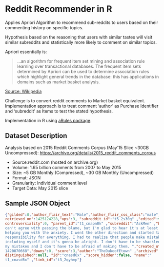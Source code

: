# Reddit Recommender in R

Applies Apriori Algorithm to recommend sub-reddits to users based on their commenting history on specific topics. 

Hypothesis based on the reasoning that users with similar tastes will visit similar subreddits and statistically more likely to comment on similar topics.

Apriori essentially is:
> ...an algorithm for frequent item set mining and association rule learning over transactional databases. The frequent item sets determined by Apriori can be used to determine association rules which highlight general trends in the database: this has applications in domains such as market basket analysis.

[Source: Wikipedia](https://en.wikipedia.org/wiki/Apriori_algorithm)

Challenge is to convert reddit comments to Market basket equivalent. Implementation approach is to treat comment ‘author’ as Purchase Identifier and ‘subreddit’ as Items to test the stated hypothesis.

Implementation in R using [aRules package](https://cran.r-project.org/web/packages/arules/index.html).

## Dataset Description

Analysis based on 2015 Reddit Comments Corpus (May'15 Slice ~30GB Uncompressed): https://archive.org/details/2015_reddit_comments_corpus

* Source:reddit.com (hosted on archive.org)
* Volume: 1.65 billion comments from 2007 to May 2015
* Size: ~5 GB Monthly (Compressed), ~30 GB Monthly (Uncompressed)
* Format: JSON
* Granularity: Individual comment level
* Target Data: May 2015 slice

## Sample JSON Object
```json
{"gilded":0,"author_flair_text":"Male","author_flair_css_class":"male","
retrieved_on":1425124228,"ups":3, "subreddit_id":"t5_2s30g" ,"edited":false,"
controversiality":0, "parent_id":"t1_cnapn0k" ,"subreddit":"AskMen" ,"body":"I
can't agree with passing the blame, but I'm glad to hear it's at least
helping you with the anxiety. I went the other direction and started taking
responsibility for everything. I had to realize that people make mistakes
including myself and it's gonna be alright. I don't have to be shackled to
my mistakes and I don't have to be afraid of making them. ","created_utc":"
1420070668","downs":0, "score":3,"author":"TheDukeofEtown" ,"archived":false,"
distinguished":null, "id":"cnasd6x" ,"score_hidden":false, "name":"
t1_cnasd6x" ,"link_id":"t3_2qyhmp"}
```

